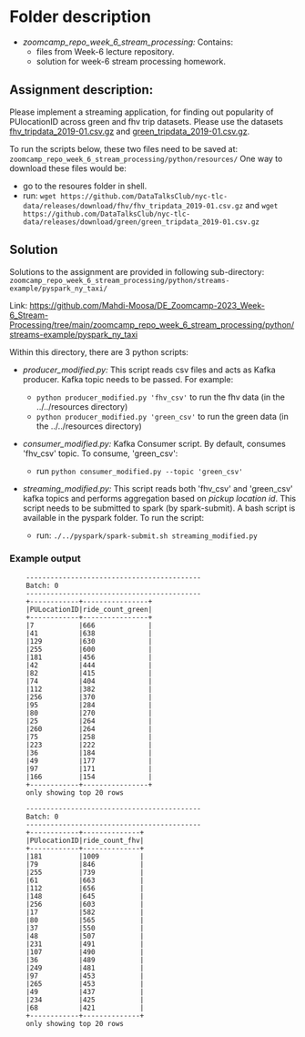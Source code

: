 # Folder description

* *zoomcamp_repo_week_6_stream_processing:* Contains: 
    * files from Week-6 lecture repository.
    * solution for week-6 stream processing homework.

## Assignment description:

Please implement a streaming application, for finding out popularity of PUlocationID across green and fhv trip datasets.
Please use the datasets [fhv_tripdata_2019-01.csv.gz](https://github.com/DataTalksClub/nyc-tlc-data/releases/tag/fhv)
and [green_tripdata_2019-01.csv.gz](https://github.com/DataTalksClub/nyc-tlc-data/releases/tag/green). 

To run the scripts below, these two files need to be saved at: `zoomcamp_repo_week_6_stream_processing/python/resources/`
One way to download these files would be:
   * go to the resoures folder in shell.
   * run: `wget https://github.com/DataTalksClub/nyc-tlc-data/releases/download/fhv/fhv_tripdata_2019-01.csv.gz` and `wget https://github.com/DataTalksClub/nyc-tlc-data/releases/download/green/green_tripdata_2019-01.csv.gz`

## Solution

Solutions to the assignment are provided in following sub-directory:
        `zoomcamp_repo_week_6_stream_processing/python/streams-example/pyspark_ny_taxi/`

Link: https://github.com/Mahdi-Moosa/DE_Zoomcamp-2023_Week-6_Stream-Processing/tree/main/zoomcamp_repo_week_6_stream_processing/python/streams-example/pyspark_ny_taxi

Within this directory, there are 3 python scripts:

* *producer_modified.py:* This script reads csv files and acts as Kafka producer. Kafka topic needs to be passed. For example:
    * `python producer_modified.py 'fhv_csv'` to run the fhv data (in the ../../resources directory)
    * `python producer_modified.py 'green_csv'` to run the green data (in the ../../resources directory)

* *consumer_modified.py:* Kafka Consumer script. By default, consumes 'fhv_csv' topic. To consume, 'green_csv':
    * run `python consumer_modified.py --topic 'green_csv'`

* *streaming_modified.py:* This script reads both 'fhv_csv' and 'green_csv' kafka topics and performs aggregation based on *pickup location id*. This script needs to be submitted to spark (by spark-submit). A bash script is available in the pyspark folder. To run the script:
    * run: `./../pyspark/spark-submit.sh streaming_modified.py`

### Example output

        -------------------------------------------
        Batch: 0
        -------------------------------------------
        +------------+----------------+
        |PULocationID|ride_count_green|
        +------------+----------------+
        |7           |666             |
        |41          |638             |
        |129         |630             |
        |255         |600             |
        |181         |456             |
        |42          |444             |
        |82          |415             |
        |74          |404             |
        |112         |382             |
        |256         |370             |
        |95          |284             |
        |80          |270             |
        |25          |264             |
        |260         |264             |
        |75          |258             |
        |223         |222             |
        |36          |184             |
        |49          |177             |
        |97          |171             |
        |166         |154             |
        +------------+----------------+
        only showing top 20 rows

        -------------------------------------------
        Batch: 0
        -------------------------------------------
        +------------+--------------+
        |PUlocationID|ride_count_fhv|
        +------------+--------------+
        |181         |1009          |
        |79          |846           |
        |255         |739           |
        |61          |663           |
        |112         |656           |
        |148         |645           |
        |256         |603           |
        |17          |582           |
        |80          |565           |
        |37          |550           |
        |48          |507           |
        |231         |491           |
        |107         |490           |
        |36          |489           |
        |249         |481           |
        |97          |453           |
        |265         |453           |
        |49          |437           |
        |234         |425           |
        |68          |421           |
        +------------+--------------+
        only showing top 20 rows
